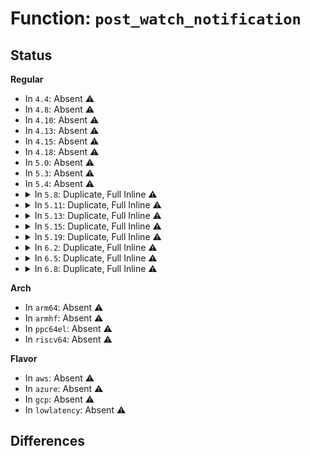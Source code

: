# Function: <code>post_watch_notification</code>

## Status
<b>Regular</b>
<ul>
<li>
In <code>4.4</code>: Absent ⚠️
</li>
<li>
In <code>4.8</code>: Absent ⚠️
</li>
<li>
In <code>4.10</code>: Absent ⚠️
</li>
<li>
In <code>4.13</code>: Absent ⚠️
</li>
<li>
In <code>4.15</code>: Absent ⚠️
</li>
<li>
In <code>4.18</code>: Absent ⚠️
</li>
<li>
In <code>5.0</code>: Absent ⚠️
</li>
<li>
In <code>5.3</code>: Absent ⚠️
</li>
<li>
In <code>5.4</code>: Absent ⚠️
</li>
<li>
<details>
<summary>In <code>5.8</code>: Duplicate, Full Inline ⚠️</summary>

**Collision:** Static Duplication

**Inline:** Full

**Transformation:** False

**Instances:**

```
In security/keys/key.c (ffffffff81495fee)
Location: include/linux/watch_queue.h:102
Inline: True
Inline callers:
  - security/keys/key.c:key_revoke
  - security/keys/key.c:key_update
  - security/keys/key.c:key_reject_and_link
  - security/keys/key.c:__key_instantiate_and_link
```
```
In security/keys/keyring.c (ffffffff8149836c)
Location: include/linux/watch_queue.h:102
Inline: True
Inline callers:
  - security/keys/keyring.c:keyring_clear
  - security/keys/keyring.c:key_move
  - security/keys/keyring.c:key_unlink
  - security/keys/keyring.c:__key_link
  - security/keys/keyring.c:keyring_restrict
```
```
In security/keys/keyctl.c (ffffffff8149b46c)
Location: include/linux/watch_queue.h:102
Inline: True
Inline callers:
  - security/keys/keyctl.c:keyctl_set_timeout
  - security/keys/keyctl.c:keyctl_setperm_key
  - security/keys/keyctl.c:keyctl_chown_key
```
</details>
</li>
<li>
<details>
<summary>In <code>5.11</code>: Duplicate, Full Inline ⚠️</summary>

**Collision:** Static Duplication

**Inline:** Full

**Transformation:** False

**Instances:**

```
In security/keys/key.c (ffffffff814b3a4e)
Location: include/linux/watch_queue.h:102
Inline: True
Inline callers:
  - security/keys/key.c:key_revoke
  - security/keys/key.c:key_update
  - security/keys/key.c:key_reject_and_link
  - security/keys/key.c:__key_instantiate_and_link
```
```
In security/keys/keyring.c (ffffffff814b5ddc)
Location: include/linux/watch_queue.h:102
Inline: True
Inline callers:
  - security/keys/keyring.c:keyring_clear
  - security/keys/keyring.c:key_move
  - security/keys/keyring.c:key_unlink
  - security/keys/keyring.c:__key_link
  - security/keys/keyring.c:keyring_restrict
```
```
In security/keys/keyctl.c (ffffffff814b8efc)
Location: include/linux/watch_queue.h:102
Inline: True
Inline callers:
  - security/keys/keyctl.c:keyctl_set_timeout
  - security/keys/keyctl.c:keyctl_setperm_key
  - security/keys/keyctl.c:keyctl_chown_key
```
</details>
</li>
<li>
<details>
<summary>In <code>5.13</code>: Duplicate, Full Inline ⚠️</summary>

**Collision:** Static Duplication

**Inline:** Full

**Transformation:** False

**Instances:**

```
In security/keys/key.c (ffffffff814b987e)
Location: include/linux/watch_queue.h:102
Inline: True
Inline callers:
  - security/keys/key.c:key_revoke
  - security/keys/key.c:key_update
  - security/keys/key.c:key_reject_and_link
  - security/keys/key.c:__key_instantiate_and_link
```
```
In security/keys/keyring.c (ffffffff814bbc5c)
Location: include/linux/watch_queue.h:102
Inline: True
Inline callers:
  - security/keys/keyring.c:keyring_clear
  - security/keys/keyring.c:key_move
  - security/keys/keyring.c:key_unlink
  - security/keys/keyring.c:__key_link
  - security/keys/keyring.c:keyring_restrict
```
```
In security/keys/keyctl.c (ffffffff814bed4c)
Location: include/linux/watch_queue.h:102
Inline: True
Inline callers:
  - security/keys/keyctl.c:keyctl_set_timeout
  - security/keys/keyctl.c:keyctl_setperm_key
  - security/keys/keyctl.c:keyctl_chown_key
```
</details>
</li>
<li>
<details>
<summary>In <code>5.15</code>: Duplicate, Full Inline ⚠️</summary>

**Collision:** Static Duplication

**Inline:** Full

**Transformation:** False

**Instances:**

```
In security/keys/key.c (ffffffff815120ae)
Location: include/linux/watch_queue.h:103
Inline: True
Inline callers:
  - security/keys/key.c:key_revoke
  - security/keys/key.c:key_update
  - security/keys/key.c:key_reject_and_link
  - security/keys/key.c:__key_instantiate_and_link
```
```
In security/keys/keyring.c (ffffffff815144bc)
Location: include/linux/watch_queue.h:103
Inline: True
Inline callers:
  - security/keys/keyring.c:keyring_clear
  - security/keys/keyring.c:key_move
  - security/keys/keyring.c:key_unlink
  - security/keys/keyring.c:__key_link
  - security/keys/keyring.c:keyring_restrict
```
```
In security/keys/keyctl.c (ffffffff8151776c)
Location: include/linux/watch_queue.h:103
Inline: True
Inline callers:
  - security/keys/keyctl.c:keyctl_set_timeout
  - security/keys/keyctl.c:keyctl_setperm_key
  - security/keys/keyctl.c:keyctl_chown_key
```
</details>
</li>
<li>
<details>
<summary>In <code>5.19</code>: Duplicate, Full Inline ⚠️</summary>

**Collision:** Static Duplication

**Inline:** Full

**Transformation:** False

**Instances:**

```
In security/keys/key.c (ffffffff815a452c)
Location: include/linux/watch_queue.h:103
Inline: True
Inline callers:
  - security/keys/key.c:key_revoke
  - security/keys/key.c:key_update
  - security/keys/key.c:key_create_or_update
  - security/keys/key.c:key_reject_and_link
  - security/keys/key.c:__key_instantiate_and_link
```
```
In security/keys/keyring.c (ffffffff815a6aeb)
Location: include/linux/watch_queue.h:103
Inline: True
Inline callers:
  - security/keys/keyring.c:keyring_clear
  - security/keys/keyring.c:key_move
  - security/keys/keyring.c:key_unlink
  - security/keys/keyring.c:__key_link
  - security/keys/keyring.c:keyring_restrict
```
```
In security/keys/keyctl.c (ffffffff815aa1a4)
Location: include/linux/watch_queue.h:103
Inline: True
Inline callers:
  - security/keys/keyctl.c:keyctl_set_timeout
  - security/keys/keyctl.c:keyctl_setperm_key
  - security/keys/keyctl.c:keyctl_chown_key
```
</details>
</li>
<li>
<details>
<summary>In <code>6.2</code>: Duplicate, Full Inline ⚠️</summary>

**Collision:** Static Duplication

**Inline:** Full

**Transformation:** False

**Instances:**

```
In security/keys/key.c (ffffffff8164e5c7)
Location: include/linux/watch_queue.h:103
Inline: True
Inline callers:
  - security/keys/key.c:key_invalidate
  - security/keys/key.c:key_revoke
  - security/keys/key.c:key_update
  - security/keys/key.c:key_create_or_update
  - security/keys/key.c:key_reject_and_link
  - security/keys/key.c:__key_instantiate_and_link
```
```
In security/keys/keyring.c (ffffffff81650a7b)
Location: include/linux/watch_queue.h:103
Inline: True
Inline callers:
  - security/keys/keyring.c:keyring_clear
  - security/keys/keyring.c:key_move
  - security/keys/keyring.c:key_unlink
  - security/keys/keyring.c:__key_link
  - security/keys/keyring.c:keyring_restrict
```
```
In security/keys/keyctl.c (ffffffff81654474)
Location: include/linux/watch_queue.h:103
Inline: True
Inline callers:
  - security/keys/keyctl.c:keyctl_set_timeout
  - security/keys/keyctl.c:keyctl_setperm_key
  - security/keys/keyctl.c:keyctl_chown_key
```
</details>
</li>
<li>
<details>
<summary>In <code>6.5</code>: Duplicate, Full Inline ⚠️</summary>

**Collision:** Static Duplication

**Inline:** Full

**Transformation:** False

**Instances:**

```
In security/keys/key.c (ffffffff81686e27)
Location: include/linux/watch_queue.h:102
Inline: True
Inline callers:
  - security/keys/key.c:key_invalidate
  - security/keys/key.c:key_revoke
  - security/keys/key.c:key_update
  - security/keys/key.c:key_reject_and_link
  - security/keys/key.c:__key_instantiate_and_link
```
```
In security/keys/keyring.c (ffffffff8168935b)
Location: include/linux/watch_queue.h:102
Inline: True
Inline callers:
  - security/keys/keyring.c:keyring_clear
  - security/keys/keyring.c:key_move
  - security/keys/keyring.c:key_unlink
  - security/keys/keyring.c:__key_link
  - security/keys/keyring.c:keyring_restrict
```
```
In security/keys/keyctl.c (ffffffff8168ccb4)
Location: include/linux/watch_queue.h:102
Inline: True
Inline callers:
  - security/keys/keyctl.c:keyctl_set_timeout
  - security/keys/keyctl.c:keyctl_setperm_key
  - security/keys/keyctl.c:keyctl_chown_key
```
</details>
</li>
<li>
<details>
<summary>In <code>6.8</code>: Duplicate, Full Inline ⚠️</summary>

**Collision:** Static Duplication

**Inline:** Full

**Transformation:** False

**Instances:**

```
In security/keys/key.c (ffffffff816c3337)
Location: include/linux/watch_queue.h:102
Inline: True
Inline callers:
  - security/keys/key.c:key_invalidate
  - security/keys/key.c:key_revoke
  - security/keys/key.c:key_update
  - security/keys/key.c:key_reject_and_link
  - security/keys/key.c:__key_instantiate_and_link
```
```
In security/keys/keyring.c (ffffffff816c583b)
Location: include/linux/watch_queue.h:102
Inline: True
Inline callers:
  - security/keys/keyring.c:keyring_clear
  - security/keys/keyring.c:key_move
  - security/keys/keyring.c:key_unlink
  - security/keys/keyring.c:__key_link
  - security/keys/keyring.c:keyring_restrict
```
```
In security/keys/keyctl.c (ffffffff816c91a4)
Location: include/linux/watch_queue.h:102
Inline: True
Inline callers:
  - security/keys/keyctl.c:keyctl_set_timeout
  - security/keys/keyctl.c:keyctl_setperm_key
  - security/keys/keyctl.c:keyctl_chown_key
```
</details>
</li>
</ul>
<b>Arch</b>
<ul>
<li>
In <code>arm64</code>: Absent ⚠️
</li>
<li>
In <code>armhf</code>: Absent ⚠️
</li>
<li>
In <code>ppc64el</code>: Absent ⚠️
</li>
<li>
In <code>riscv64</code>: Absent ⚠️
</li>
</ul>
<b>Flavor</b>
<ul>
<li>
In <code>aws</code>: Absent ⚠️
</li>
<li>
In <code>azure</code>: Absent ⚠️
</li>
<li>
In <code>gcp</code>: Absent ⚠️
</li>
<li>
In <code>lowlatency</code>: Absent ⚠️
</li>
</ul>

## Differences
